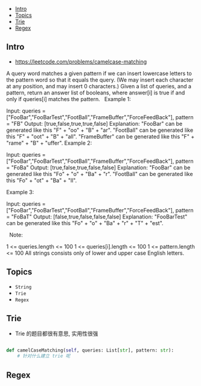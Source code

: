- [Intro](#intro)
- [Topics](#topics)
- [Trie](#trie)
- [Regex](#regex)

## Intro

- https://leetcode.com/problems/camelcase-matching

A query word matches a given pattern if we can insert lowercase letters to the pattern word so that it equals the query. (We may insert each character at any position, and may insert 0 characters.)
Given a list of queries, and a pattern, return an answer list of booleans, where answer[i] is true if and only if queries[i] matches the pattern.
 
Example 1:

Input: queries = ["FooBar","FooBarTest","FootBall","FrameBuffer","ForceFeedBack"], pattern = "FB"
Output: [true,false,true,true,false]
Explanation: 
"FooBar" can be generated like this "F" + "oo" + "B" + "ar".
"FootBall" can be generated like this "F" + "oot" + "B" + "all".
"FrameBuffer" can be generated like this "F" + "rame" + "B" + "uffer".
Example 2:

Input: queries = ["FooBar","FooBarTest","FootBall","FrameBuffer","ForceFeedBack"], pattern = "FoBa"
Output: [true,false,true,false,false]
Explanation: 
"FooBar" can be generated like this "Fo" + "o" + "Ba" + "r".
"FootBall" can be generated like this "Fo" + "ot" + "Ba" + "ll".

Example 3:

Input: queries = ["FooBar","FooBarTest","FootBall","FrameBuffer","ForceFeedBack"], pattern = "FoBaT"
Output: [false,true,false,false,false]
Explanation: 
"FooBarTest" can be generated like this "Fo" + "o" + "Ba" + "r" + "T" + "est".

 
Note:

1 <= queries.length <= 100
1 <= queries[i].length <= 100
1 <= pattern.length <= 100
All strings consists only of lower and upper case English letters.



## Topics

- `String`
- `Trie`
- `Regex`

## Trie

- Trie 的题目都很有意思, 实用性很强


```py

def camelCaseMatching(self, queries: List[str], pattern: str):
    # 针对什么建立 trie 呢

```


## Regex


```py



```